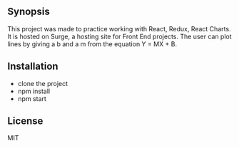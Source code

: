 ## Synopsis

This project was made to practice working with React, Redux, React Charts. It is hosted on Surge, a hosting site for Front End projects. The user can plot lines by giving a b and a m from the equation Y = MX + B.

## Installation

- clone the project
- npm install
- npm start

## License

MIT